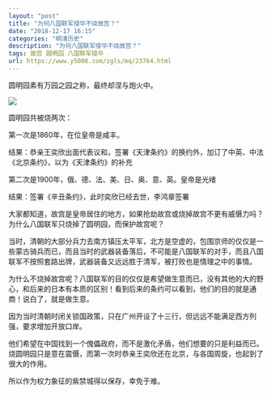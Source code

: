 ```yaml
---
layout: "post"
title: "为何八国联军侵华不烧故宫？"
date: "2018-12-17 16:15"
categories: "明清历史"
description: "为何八国联军侵华不烧故宫？"
tags: 故宫 圆明园 八国联军侵华
url: https://www.y5000.com/zgls/mq/23764.html
---
```






圆明园素有万园之园之称，最终却涅与炮火中。

![](https://img.y5000.comhttps://img1.imgtn.bdimg.com/it/u=2866924648,279530343&fm=26&gp=0.jpg)

圆明园共被烧两次：

第一次是1860年，在位皇帝是咸丰。

结果：恭亲王奕欣出面代表议和，签署《天津条约》的换约外，加订了中英、中法《北京条约》，以为《天津条约》的补充

第二次是1900年，俄、德、法、美、日、奥、意、英。皇帝是光绪

结果：签署《辛丑条约》，此时奕欣已经去世，李鸿章签署

大家都知道，故宫是皇帝居住的地方，如果抢劫故宫或烧掉故宫不更有威慑力吗？为什么八国联军只烧掉了圆明园，而保护故宫呢？

当时，清朝的大部分兵力去南方镇压太平军，北方是空虚的，包围京师的仅仅是一些蒙古骑兵而已，而且当时的武器装备落后，不可能是八国联军的对手，而且八国联军不按照套路出牌，武器装备又远远胜于清军，被打败也是情理之中的事情。

为什么不烧掉故宫呢？八国联军的目的仅仅是希望做生意而已，没有其他的大的野心，和后来的日本有本质的区别！看到后来的条约可以看到，他们的目的就是通商！说白了，就是做生意。

因为当时清朝时闭关锁国政策，只在广州开设了十三行，但远远不能满足西方列强，要求增加开放口岸。

他们希望在中国找到一个傀儡政府，而不是激化矛盾，他们想要的只是利益而已。烧圆明园只是意在震慑，而第一次时恭亲王奕欣还在北京，与各国周旋，也起到了很大的作用。

所以作为权力象征的紫禁城得以保存，幸免于难。
